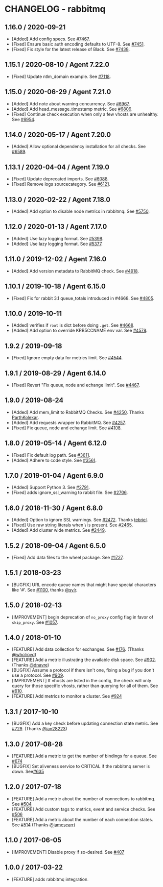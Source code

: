 # CHANGELOG - rabbitmq

## 1.16.0 / 2020-09-21

* [Added] Add config specs. See [#7467](https://github.com/DataDog/integrations-core/pull/7467).
* [Fixed] Ensure basic auth encoding defaults to UTF-8. See [#7451](https://github.com/DataDog/integrations-core/pull/7451).
* [Fixed] Fix style for the latest release of Black. See [#7438](https://github.com/DataDog/integrations-core/pull/7438).

## 1.15.1 / 2020-08-10 / Agent 7.22.0

* [Fixed] Update ntlm_domain example. See [#7118](https://github.com/DataDog/integrations-core/pull/7118).

## 1.15.0 / 2020-06-29 / Agent 7.21.0

* [Added] Add note about warning concurrency. See [#6967](https://github.com/DataDog/integrations-core/pull/6967).
* [Added] Add head_message_timestamp metric. See [#6809](https://github.com/DataDog/integrations-core/pull/6809).
* [Fixed] Continue check execution when only a few vhosts are unhealthy. See [#6954](https://github.com/DataDog/integrations-core/pull/6954).

## 1.14.0 / 2020-05-17 / Agent 7.20.0

* [Added] Allow optional dependency installation for all checks. See [#6589](https://github.com/DataDog/integrations-core/pull/6589).

## 1.13.1 / 2020-04-04 / Agent 7.19.0

* [Fixed] Update deprecated imports. See [#6088](https://github.com/DataDog/integrations-core/pull/6088).
* [Fixed] Remove logs sourcecategory. See [#6121](https://github.com/DataDog/integrations-core/pull/6121).

## 1.13.0 / 2020-02-22 / Agent 7.18.0

* [Added] Add option to disable node metrics in rabbitmq. See [#5750](https://github.com/DataDog/integrations-core/pull/5750).

## 1.12.0 / 2020-01-13 / Agent 7.17.0

* [Added] Use lazy logging format. See [#5398](https://github.com/DataDog/integrations-core/pull/5398).
* [Added] Use lazy logging format. See [#5377](https://github.com/DataDog/integrations-core/pull/5377).

## 1.11.0 / 2019-12-02 / Agent 7.16.0

* [Added] Add version metadata to RabbitMQ check. See [#4918](https://github.com/DataDog/integrations-core/pull/4918).

## 1.10.1 / 2019-10-18 / Agent 6.15.0

* [Fixed] Fix for rabbit 3.1 queue_totals introduced in #4668. See [#4805](https://github.com/DataDog/integrations-core/pull/4805).

## 1.10.0 / 2019-10-11

* [Added] verifies if `root` is dict before doing `.get`. See [#4668](https://github.com/DataDog/integrations-core/pull/4668).
* [Added] Add option to override KRB5CCNAME env var. See [#4578](https://github.com/DataDog/integrations-core/pull/4578).

## 1.9.2 / 2019-09-18

* [Fixed] Ignore empty data for metrics limit. See [#4544](https://github.com/DataDog/integrations-core/pull/4544).

## 1.9.1 / 2019-08-29 / Agent 6.14.0

* [Fixed] Revert "Fix queue, node and echange limit". See [#4467](https://github.com/DataDog/integrations-core/pull/4467).

## 1.9.0 / 2019-08-24

* [Added] Add mem_limit to RabbitMQ Checks. See [#4250](https://github.com/DataDog/integrations-core/pull/4250). Thanks [ParthKolekar](https://github.com/ParthKolekar).
* [Added] Add requests wrapper to RabbitMQ. See [#4257](https://github.com/DataDog/integrations-core/pull/4257).
* [Fixed] Fix queue, node and echange limit. See [#4108](https://github.com/DataDog/integrations-core/pull/4108).

## 1.8.0 / 2019-05-14 / Agent 6.12.0

* [Fixed] Fix default log path. See [#3611](https://github.com/DataDog/integrations-core/pull/3611).
* [Added] Adhere to code style. See [#3561](https://github.com/DataDog/integrations-core/pull/3561).

## 1.7.0 / 2019-01-04 / Agent 6.9.0

* [Added] Support Python 3. See [#2791](https://github.com/DataDog/integrations-core/pull/2791).
* [Fixed] adds ignore_ssl_warning to rabbit file. See [#2706](https://github.com/DataDog/integrations-core/pull/2706).

## 1.6.0 / 2018-11-30 / Agent 6.8.0

* [Added] Option to ignore SSL warnings. See [#2472](https://github.com/DataDog/integrations-core/pull/2472). Thanks [tebriel](https://github.com/tebriel).
* [Fixed] Use raw string literals when \ is present. See [#2465](https://github.com/DataDog/integrations-core/pull/2465).
* [Added] Add cluster wide metrics. See [#2449](https://github.com/DataDog/integrations-core/pull/2449).

## 1.5.2 / 2018-09-04 / Agent 6.5.0

* [Fixed] Add data files to the wheel package. See [#1727](https://github.com/DataDog/integrations-core/pull/1727).

## 1.5.1 / 2018-03-23

* [BUGFIX] URL encode queue names that might have special characters like '#'. See [#1100](https://github.com/DataDog/integrations-core/issues/1100), thanks [@sylr](https://github.com/sylr).

## 1.5.0 / 2018-02-13

* [IMPROVEMENT] begin deprecation of `no_proxy` config flag in favor of `skip_proxy`. See [#1057](https://github.com/DataDog/integrations-core/pull/1057).

## 1.4.0 / 2018-01-10

* [FEATURE] Add data collection for exchanges. See [#176](https://github.com/DataDog/integrations-core/pull/176). (Thanks [@wholroyd](https://github.com/wholroyd))
* [FEATURE] Add a metric illustrating the available disk space. See [#902](https://github.com/DataDog/integrations-core/issues/902). (Thanks [@dnavre](https://github.com/dnavre))
* [BUGFIX] Assume a protocol if there isn't one, fixing a bug if you don't use a protocol. See [#909](https://github.com/DataDog/integrations-core/issues/909).
* [IMPROVEMENT] If vhosts are listed in the config, the check will only query for those specific vhosts, rather than querying for all of them. See [#910](https://github.com/DataDog/integrations-core/issues/910).
* [FEATURE] Add metrics to monitor a cluster. See [#924](https://github.com/DataDog/integrations-core/issues/924)

## 1.3.1 / 2017-10-10

* [BUGFIX] Add a key check before updating connection state metric. See [#729](https://github.com/DataDog/integrations-core/issues/729). (Thanks [@ian28223](https://github.com/ian28223))

## 1.3.0 / 2017-08-28

* [FEATURE] Add a metric to get the number of bindings for a queue. See [#674](https://github.com/DataDog/integrations-core/issues/674)
* [BUGFIX] Set aliveness service to CRITICAL if the rabbitmq server is down. See[#635](https://github.com/DataDog/integrations-core/issues/635)

## 1.2.0 / 2017-07-18

* [FEATURE] Add a metric about the number of connections to rabbitmq. See [#504](https://github.com/DataDog/integrations-core/issues/504)
* [FEATURE] Add custom tags to metrics, event and service checks. See [#506](https://github.com/DataDog/integrations-core/issues/506)
* [FEATURE] Add a metric about the number of each connection states. See [#514](https://github.com/DataDog/integrations-core/issues/514) (Thanks [@jamescarr](https://github.com/jamescarr))

## 1.1.0 / 2017-06-05

* [IMPROVEMENT] Disable proxy if so-desired. See [#407](https://github.com/DataDog/integrations-core/issues/407)

## 1.0.0 / 2017-03-22

* [FEATURE] adds rabbitmq integration.
